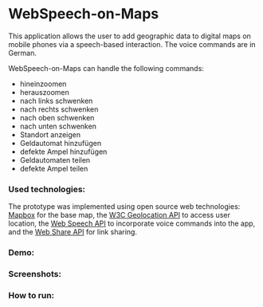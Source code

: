 # WebSpeech-on-Maps

This application allows the user to add geographic data to digital maps on mobile phones via a speech-based interaction. The voice commands are in German.

WebSpeech-on-Maps can handle the following commands:
- hineinzoomen
- herauszoomen
- nach links schwenken
- nach rechts schwenken
- nach oben schwenken
- nach unten schwenken
- Standort anzeigen
- Geldautomat hinzufügen
- defekte Ampel hinzufügen
- Geldautomaten teilen
- defekte Ampel teilen


### Used technologies:
The prototype was implemented using open source web technologies: [Mapbox](http://mapbox.com) for the base map, the [W3C Geolocation API](https://bit.ly/3ce4Mmx) to access user location, the [Web Speech API](https://mzl.la/2UaRTDV) to incorporate voice commands into the app, and the [Web Share API](https://bit.ly/3gKqnXx) for link sharing.

### Demo:

### Screenshots:

### How to run:
